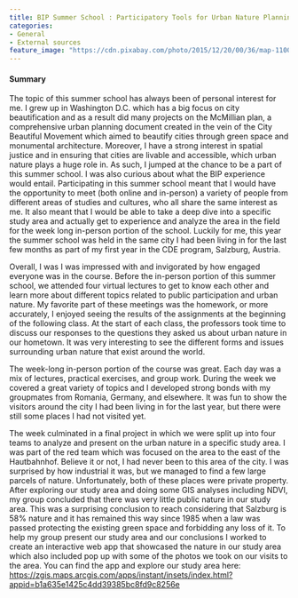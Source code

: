 ```yaml
---
title: BIP Summer School : Participatory Tools for Urban Nature Planning and Management
categories:
- General
- External sources
feature_image: "https://cdn.pixabay.com/photo/2015/12/20/00/36/map-1100522_1280.jpg"
---
```


#### Summary
The topic of this summer school has always been of personal interest for me. I grew up in Washington D.C. which has a big focus on city beautification and as a result did many projects on the McMillian plan, a comprehensive urban planning document created in the vein of the City Beautiful Movement which aimed to beautify cities through green space and monumental architecture. Moreover, I have a strong interest in spatial justice and in ensuring that cities are livable and accessible, which urban nature plays a huge role in. As such, I jumped at the chance to be a part of this summer school. I was also curious about what the BIP experience would entail. Participating in this summer school meant that I would have the opportunity to meet (both online and in-person) a variety of people from different areas of studies and cultures, who all share the same interest as me. It also meant that I would be able to take a deep dive into a specific study area and actually get to experience and analyze the area in the field for the week long in-person portion of the school. Luckily for me, this year the summer school was held in the same city I had been living in for the last few months as part of my first year in the CDE program, Salzburg, Austria. 

Overall, I was I was impressed with and invigorated by how engaged everyone was in the course. Before the in-person portion of this summer school, we attended four virtual lectures to get to know each other and learn more about different topics related to public participation and urban nature. My favorite part of these meetings was the homework, or more accurately, I enjoyed seeing the results of the assignments at the beginning of the following class. At the start of each class, the professors took time to discuss our responses to the questions they asked us about urban nature in our hometown. It was very interesting to see the different forms and issues surrounding urban nature that exist around the world. 

The week-long in-person portion of the course was great. Each day was a mix of lectures, practical exercises, and group work. During the week we covered a great variety of topics and I developed strong bonds with my groupmates from Romania, Germany, and elsewhere. It was fun to show the visitors around the city I had been living in for the last year, but there were still some places I had not visited yet. 

The week culminated in a final project in which we were split up into four teams to analyze and present on the urban nature in a specific study area. I was part of the red team which was focused on the area to the east of the Hautbahnhof. Believe it or not, I had never been to this area of the city. I was surprised by how industrial it was, but we managed to find a few large parcels of nature. Unfortunately, both of these places were private property. After exploring our study area and doing some GIS analyses including NDVI, my group concluded that there was very little public nature in our study area. This was a surprising conclusion to reach considering that Salzburg is 58% nature and it has remained this way since 1985 when a law was passed protecting the existing green space and forbidding any loss of it. To help my group present our study area and our conclusions I worked to create an interactive web app that showcased the nature in our study area which also included pop up with some of the photos we took on our visits to the area. You can find the app and explore our study area here: https://zgis.maps.arcgis.com/apps/instant/insets/index.html?appid=b1a635e1425c4dd39385bc8fd9c8256e






